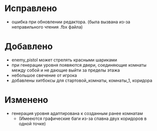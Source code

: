 # **Исправлено**
- ошибка при обновлении редактора. (была вызвана из-за неправильного чтения .fbx файла)
# **Добавлено**
- enemy_pistol может стрелять красными шариками
- при генерации уровня появяются двери, соединяющие комнаты между собой и не дающие выйти за пределы этажа
- небольшое свечение от игрока
- добавлены хитбоксы для стартовой_комнаты, комнаты_1, коридора
# **Изменено**
- генерация уровня адаптирована к созданным ранее комнатам
	- (Имееются графические баги из-за спавна двух коридоров в одной точке)
